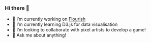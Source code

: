 ### Hi there 👋

<!--
**bobbysebolao/bobbysebolao** is a ✨ _special_ ✨ repository because its `README.md` (this file) appears on your GitHub profile.
-->

- 🔭 I’m currently working on [Flourish](https://flourish.studio/)
- 🌱 I’m currently learning D3.js for data visualisation
- 👯 I’m looking to collaborate with pixel artists to develop a game!
- 💬 Ask me about anything!

